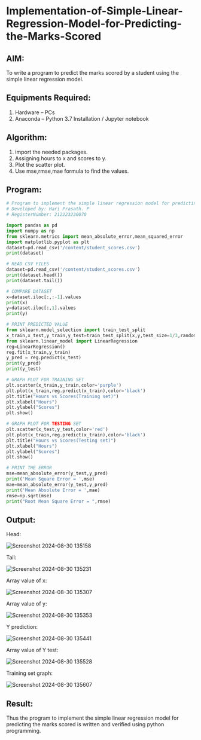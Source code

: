 # Implementation-of-Simple-Linear-Regression-Model-for-Predicting-the-Marks-Scored

## AIM:
To write a program to predict the marks scored by a student using the simple linear regression model.

## Equipments Required:
1. Hardware – PCs
2. Anaconda – Python 3.7 Installation / Jupyter notebook

## Algorithm:
1. import the needed packages.
2. Assigning hours to x and scores to y.
3. Plot the scatter plot.
4. Use mse,rmse,mae formula to find the values.

## Program:
```python
# Program to implement the simple linear regression model for predicting the marks scored.
# Developed by: Hari Prasath. P
# RegisterNumber: 212223230070

import pandas as pd
import numpy as np
from sklearn.metrics import mean_absolute_error,mean_squared_error
import matplotlib.pyplot as plt
dataset=pd.read_csv('/content/student_scores.csv')
print(dataset)

# READ CSV FILES
dataset=pd.read_csv('/content/student_scores.csv')
print(dataset.head())
print(dataset.tail())

# COMPARE DATASET
x=dataset.iloc[:,:-1].values
print(x)
y=dataset.iloc[:,1].values
print(y)

# PRINT PREDICTED VALUE
from sklearn.model_selection import train_test_split
x_train,x_test,y_train,y_test=train_test_split(x,y,test_size=1/3,random_state=0)
from sklearn.linear_model import LinearRegression
reg=LinearRegression()
reg.fit(x_train,y_train)
y_pred = reg.predict(x_test)
print(y_pred)
print(y_test)

# GRAPH PLOT FOR TRAINING SET
plt.scatter(x_train,y_train,color='purple')
plt.plot(x_train,reg.predict(x_train),color='black')
plt.title("Hours vs Scores(Training set)")
plt.xlabel("Hours")
plt.ylabel("Scores")
plt.show()

# GRAPH PLOT FOR TESTING SET
plt.scatter(x_test,y_test,color='red')
plt.plot(x_train,reg.predict(x_train),color='black')
plt.title("Hours vs Scores(Testing set)")
plt.xlabel("Hours")
plt.ylabel("Scores")
plt.show()

# PRINT THE ERROR
mse=mean_absolute_error(y_test,y_pred)
print('Mean Square Error = ',mse)
mae=mean_absolute_error(y_test,y_pred)
print('Mean Absolute Error = ',mae)
rmse=np.sqrt(mse)
print("Root Mean Square Error = ",rmse)
```

## Output:
Head:

![Screenshot 2024-08-30 135158](https://github.com/user-attachments/assets/ebc9b83d-a9dc-4d84-ba7c-ce97a806b7de)

Tail:

![Screenshot 2024-08-30 135231](https://github.com/user-attachments/assets/b5f1303a-4c52-4781-a3c0-73376fb8ce33)

Array value of x:

![Screenshot 2024-08-30 135307](https://github.com/user-attachments/assets/e7814e22-8f6f-4626-a195-6a1c79d069e4)


Array value of y:

![Screenshot 2024-08-30 135353](https://github.com/user-attachments/assets/b700ea1d-ce2a-439a-9a34-9d323486cd5a)


Y prediction:

![Screenshot 2024-08-30 135441](https://github.com/user-attachments/assets/9a1465c9-f315-4cdd-b708-7c7968d9e1a6)


Array value of Y test:

![Screenshot 2024-08-30 135528](https://github.com/user-attachments/assets/288392fb-3271-44ae-8941-dd15071e4e4c)


Training set graph:

![Screenshot 2024-08-30 135607](https://github.com/user-attachments/assets/4dc09351-aa45-4ed9-b996-84dd6515bdf4)



## Result:
Thus the program to implement the simple linear regression model for predicting the marks scored is written and verified using python programming.
